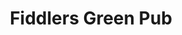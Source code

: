 ---
title: "Fiddlers Green Pub"
address: "Fiddler's Green Pub, 10-12 Church Street, Portaferry, Co. Down, BT22 1LS"
tel: "+44 (0)28 4272 8393"
county: "Down"
category: "Pubs"
type: "Content"
lat: "54.38182830810547"
lng: "-5.546350002288818"
---